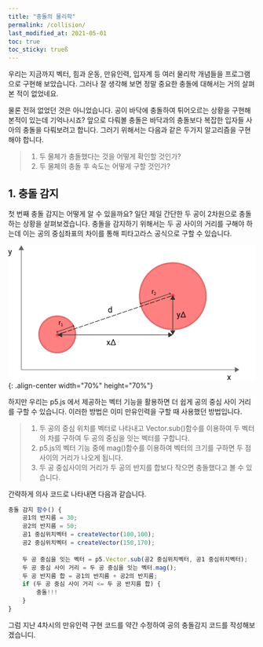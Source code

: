 ```yaml
---
title: "충돌의 물리학"
permalink: /collision/
last_modified_at: 2021-05-01
toc: true
toc_sticky: trueß
---
```


우리는 지금까지 벡터, 힘과 운동, 만유인력, 입자계 등 여러 물리학 개념들을 프로그램으로 구현해 보았습니다. 그러나 잘 생각해 보면 정말 중요한 충돌에 대해서는 거의 살펴본 적이 없었네요. 

물론 전혀 없었던 것은 아니었습니다. 공이 바닥에 충돌하여 튀어오르는 상황을 구현해 본적이 있는데 기억나시죠? 앞으로 다뤄볼 충돌은 바닥과의 충돌보다 복잡한 입자들 사아의 충돌을 다뤄보려고 합니다. 그러기 위해서는 다음과 같은 두가지 알고리즘을 구현해야 합니다.

> 1. 두 물체가 충돌했다는 것을 어떻게 확인할 것인가?
> 2. 두 물체의 충돌 후 속도는 어떻게 구할 것인가? 

## 1. 충돌 감지
첫 번째 충돌 감지는 어떻게 알 수 있을까요? 일단 제일 간단한 두 공이 2차원으로 충돌하는 상황을 살펴보겠습니다. 
충돌을 감지하기 위해서는 두 공 사이의 거리를 구해야 하는데 이는 공의 중심좌표의 차이를 통해 피타고라스 공식으로 구할 수 있습니다. 

!["두 공의 충돌"](/assets/images/circle-circle-collision.png){: .align-center width="70%" height="70%"}

하지만 우리는 p5.js 에서 제공하는 벡터 기능을 활용하면 더 쉽게 공의 중심 사이 거리를 구할 수 있습니다. 이러한 방법은 이미 만유인력을 구할 때 사용했던 방법입니다.

> 1. 두 공의 중심 위치를 벡터로 나타내고 Vector.sub()함수를 이용하여 두 벡터의 차를 구하여 두 공의 중심을 잇는 벡터를 구합니다. 
> 2. p5.js의 벡터 기능 중에 mag()함수를 이용하여 벡터의 크기를 구하면 두 점 사이의 거리가 나오게 됩니다.
> 3. 두 공 중심사이의 거리가 두 공의 반지를 합보다 작으면 충돌했다고 볼 수 있습니다.

간략하게 의사 코드로 나타내면 다음과 같습니다.

```javascript
충돌 감지 함수() {
    공1의 반지름 = 30;
    공2의 반지름 = 50;
    공1 중심위치벡터 = createVector(100,100);
    공2 중심위치벡터 = createVector(150,170);

    두 공 중심을 잇는 벡터 = p5.Vector.sub(공2 중심위치벡터, 공1 중심위치벡터);
    두 공 중심 사이 거리 = 두 공 중심을 잇는 벡터.mag(); 
    두 공 반지름 합 = 공1의 반지름 + 공2의 반지름;
    if (두 공 중심 사이 거리 <= 두 공 반지름 합) {
        충돌!!!
    }
}
```

그럼 지난 4차시의 만유인력 구현 코드를 약간 수정하여 공의 충돌감지 코드를 작성해보겠습니디.



